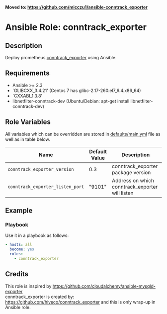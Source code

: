 **Moved to: https://github.com/micczu1/ansible-conntrack_exporter**

# Ansible Role: conntrack_exporter

## Description

Deploy prometheus [conntrack_exporter](https://github.com/ncabatoff/process-exporter) using Ansible.

## Requirements

- Ansible >= 2.3
- `GLIBCXX_3.4.21' (Centos 7 has glibc-2.17-260.el7_6.4.x86_64)
- `CXXABI_1.3.8'
- libnetfilter-conntrack-dev (Ubuntu/Debian: apt-get install libnetfilter-conntrack-dev)

## Role Variables

All variables which can be overridden are stored in [defaults/main.yml](defaults/main.yml) file as well as in table below.

| Name           | Default Value | Description                        |
| -------------- | ------------- | -----------------------------------|
| `conntrack_exporter_version` | 0.3 | conntrack_exporter package version |
| `conntrack_exporter_listen_port` | "9101" | Address on which conntrack_exporter will listen |

## Example

### Playbook

Use it in a playbook as follows:

```yaml
- hosts: all
  become: yes
  roles:
    - conntrack_exporter
```

## Credits

This role is inspired by https://github.com/cloudalchemy/ansible-mysqld-exporter  
conntrack_exporter is created by: https://github.com/hiveco/conntrack_exporter and this is only wrap-up in Ansible role.
